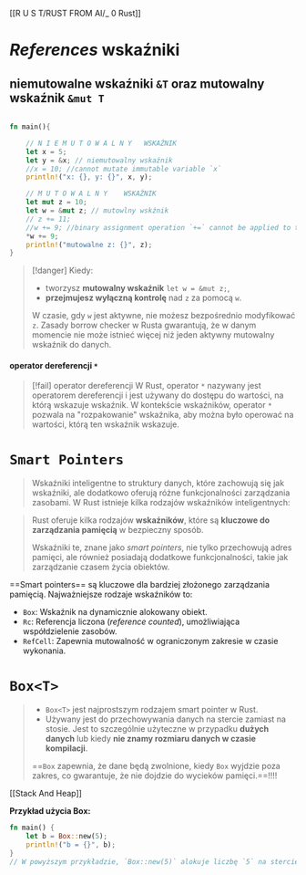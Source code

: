 [[R U S T/RUST FROM AI/_ 0 Rust]]


# *References* wskaźniki

## niemutowalne wskaźniki `&T` oraz mutowalny wskaźnik `&mut T`

```rust

fn main(){

	// N I E M U T O W A L N Y   WSKAŹNIK
	let x = 5;
	let y = &x; // niemutowalny wskaźnik
	//x = 10; //cannot mutate immutable variable `x`
	println!("x: {}, y: {}", x, y);

	// M U T O W A L N Y    WSKAŹNIK
	let mut z = 10;
	let w = &mut z; // mutowlny wskźnik
	// z += 11;
	//w += 9; //binary assignment operation `+=` cannot be applied to type `&mut {integer}`
	*w += 9;
	println!("mutowalne z: {}", z);
}
```

>[!danger] 
>Kiedy:
>- tworzysz **mutowalny wskaźnik** `let w = &mut z;`, 
>- **przejmujesz wyłączną kontrolę** nad `z` za pomocą `w`. 
>
>W czasie, gdy `w` jest aktywne, nie możesz bezpośrednio modyfikować `z`. 
>Zasady borrow checker w Rusta gwarantują, że w danym momencie nie może istnieć więcej niż jeden aktywny mutowalny wskaźnik do danych.

#### operator dereferencji `*`
>[!fail] operator dereferencji
> W Rust, operator `*` nazywany jest operatorem dereferencji i jest używany do dostępu do wartości, na którą wskazuje wskaźnik. 
> W kontekście wskaźników, operator `*` pozwala na "rozpakowanie" wskaźnika, aby można było operować na wartości, którą ten wskaźnik wskazuje.




# `Smart Pointers`

> Wskaźniki inteligentne to struktury danych, które zachowują się jak wskaźniki, ale dodatkowo oferują różne funkcjonalności zarządzania zasobami. W Rust istnieje kilka rodzajów wskaźników inteligentnych:

> Rust oferuje kilka rodzajów **wskaźników**, które są **kluczowe do zarządzania pamięcią** w bezpieczny sposób. 
> 
> Wskaźniki te, znane jako *smart pointers*, nie tylko przechowują adres pamięci, ale również posiadają dodatkowe funkcjonalności, takie jak zarządzanie czasem życia obiektów.


==Smart pointers== są kluczowe dla bardziej złożonego zarządzania pamięcią. Najważniejsze rodzaje wskaźników to:

- `Box`: Wskaźnik na dynamicznie alokowany obiekt.
- `Rc`: Referencja liczona (*reference counted*), umożliwiająca współdzielenie zasobów.
- `RefCell`: Zapewnia mutowalność w ograniczonym zakresie w czasie wykonania.


# `Box<T>` 
> - `Box<T>` jest najprostszym rodzajem smart pointer w Rust. 
> - Używany jest do przechowywania danych na stercie zamiast na stosie.  Jest to szczególnie użyteczne w przypadku **dużych danych** lub kiedy **nie znamy rozmiaru danych w czasie kompilacji**.
> 
> ==`Box` zapewnia, że dane będą zwolnione, kiedy `Box` wyjdzie poza zakres, co gwarantuje, że nie dojdzie do wycieków pamięci.==!!!!
> 


[[Stack And Heap]]

**Przykład użycia Box:**
```rust
fn main() {
    let b = Box::new(5);
    println!("b = {}", b);
}
// W powyższym przykładzie, `Box::new(5)` alokuje liczbę `5` na stercie.

```








